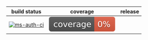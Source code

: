 | build status | coverage                         | release  | 
|--------------|----------------------------------|----------|
|  [![ms-auth-ci](https://github.com/CourierMgmt/auth-ms/actions/workflows/build.yml/badge.svg)](https://github.com/CourierMgmt/auth-ms/actions/workflows/build.yml)            | ![Alt text](./badges/jacoco.svg) |          |